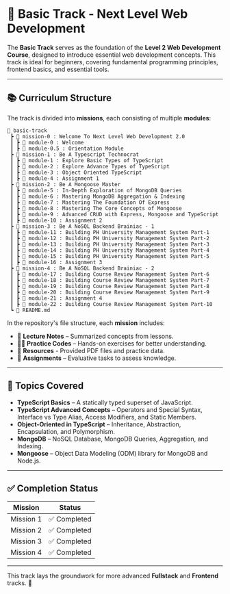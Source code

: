 # 🏁 Basic Track - Next Level Web Development

The **Basic Track** serves as the foundation of the **Level 2 Web Development Course**, designed to introduce essential web development concepts. This track is ideal for beginners, covering fundamental programming principles, frontend basics, and essential tools.

---

## 📚 Curriculum Structure

The track is divided into **missions**, each consisting of multiple **modules**:

```text
📂 basic-track
 ┣ 📂 mission-0 : Welcome To Next Level Web Development 2.0
 ┃ ┣ 📂 module-0 : Welcome
 ┃ ┣ 📂 module-0.5 : Orientation Module
 ┣ 📂 mission-1 : Be A Typescript Technocrat
 ┃ ┣ 📂 module-1 : Explore Basic Types of TypeScript
 ┃ ┣ 📂 module-2 : Explore Advance Types of TypeScript
 ┃ ┣ 📂 module-3 : Object Oriented TypeScript
 ┃ ┣ 📂 module-4 : Assignment 1
 ┣ 📂 mission-2 : Be A Mongoose Master
 ┃ ┣ 📂 module-5 : In-Depth Exploration of MongoDB Queries
 ┃ ┣ 📂 module-6 : Mastering MongoDB Aggregation & Indexing
 ┃ ┣ 📂 module-7 : Mastering The Foundation Of Express
 ┃ ┣ 📂 module-8 : Mastering The Core Concepts of Mongoose
 ┃ ┣ 📂 module-9 : Advanced CRUD with Express, Mongoose and TypeScript
 ┃ ┣ 📂 module-10 : Assignment 2
 ┣ 📂 mission-3 : Be A NoSQL Backend Brainiac - 1
 ┃ ┣ 📂 module-11 : Building PH University Management System Part-1
 ┃ ┣ 📂 module-12 : Building PH University Management System Part-2
 ┃ ┣ 📂 module-13 : Building PH University Management System Part-3
 ┃ ┣ 📂 module-14 : Building PH University Management System Part-4
 ┃ ┣ 📂 module-15 : Building PH University Management System Part-5
 ┃ ┣ 📂 module-16 : Assignment 3
 ┣ 📂 mission-4 : Be A NoSQL Backend Brainiac - 2
 ┃ ┣ 📂 module-17 : Building Course Review Management System Part-6
 ┃ ┣ 📂 module-18 : Building Course Review Management System Part-7
 ┃ ┣ 📂 module-19 : Building Course Review Management System Part-8
 ┃ ┣ 📂 module-20 : Building Course Review Management System Part-9
 ┃ ┣ 📂 module-21 : Assignment 4
 ┃ ┣ 📂 module-22 : Building Course Review Management System Part-10
 ┗ 📜 README.md
```

In the repository's file structure, each **mission** includes:

- 📌 **Lecture Notes** – Summarized concepts from lessons.
- 🧑‍💻 **Practice Codes** – Hands-on exercises for better understanding.
- 📄 **Resources** - Provided PDF files and practice data.
- 📝 **Assignments** – Evaluative tasks to assess knowledge.

---

## 🎯 Topics Covered

- **TypeScript Basics** – A statically typed superset of JavaScript.
- **TypeScript Advanced Concepts** – Operators and Special Syntax, Interface vs Type Alias, Access Modifiers, and Static Members.
- **Object-Oriented in TypeScript** – Inheritance, Abstraction, Encapsulation, and Polymorphism.
- **MongoDB** – NoSQL Database, MongoDB Queries, Aggregation, and Indexing.
- **Mongoose** – Object Data Modeling (ODM) library for MongoDB and Node.js.

---

## ✅ Completion Status

| Mission   | Status         |
| --------- | -------------- |
| Mission 1 | ✅ Completed   |
| Mission 2 | ✅ Completed   |
| Mission 3 | ✅ Completed   |
| Mission 4 | ✅ Completed   |

---

This track lays the groundwork for more advanced **Fullstack** and **Frontend** tracks. 🚀
